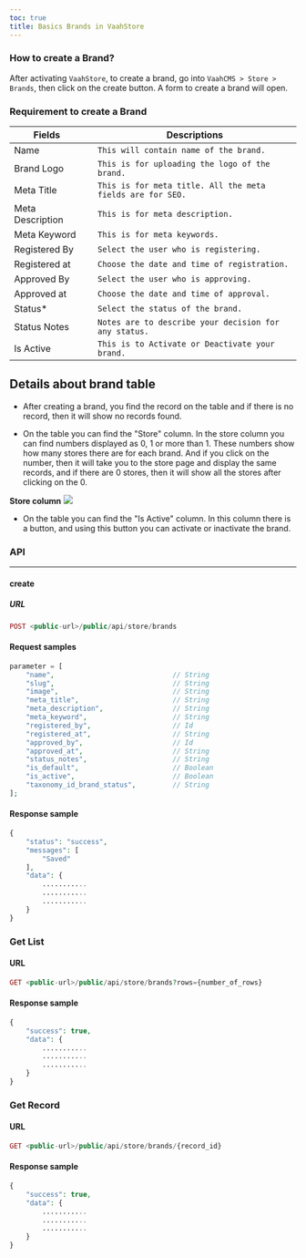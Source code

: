```yaml
---
toc: true
title: Basics Brands in VaahStore
---
```


### How to create a Brand?

After activating `VaahStore`, to create a brand, go into `VaahCMS > Store > Brands`, then click on the create button. A form to create a brand will open.

### Requirement to create a Brand


| Fields         |      | Descriptions                                      |
| ------------ | ---- | -------------------------------------------- |
| Name    |      | `This will contain name of the brand.`    |
| Brand Logo         |      | `This is for uploading the logo of the brand.`         |
| Meta Title         |      | `This is for meta title. All the meta fields are for SEO.` |
| Meta Description         |      | `This is for meta description.`         |
| Meta Keyword         |      | `This is for meta keywords.`         |
| Registered By         |      | `Select the user who is registering.`         |
| Registered at         |      | `Choose the date and time of registration.`         |
| Approved By         |      | `Select the user who is approving.`         |
| Approved at         |      | `Choose the date and time of approval.`         |
| Status*         |      | `Select the status of the brand.`         |
| Status Notes   |      | `Notes are to describe your decision for any status.`   |
| Is Active         |      | `This is to Activate or Deactivate your brand.`         |


## Details about brand table

* After creating a brand, you find the record on the table and if there is no record, then it will show no records found.

* On the table you can find the "Store" column. In the store column you can find numbers displayed as 0, 1 or more than 1. These numbers show how many stores there are for each brand. 
And if you click on the number, then it will take you to the store page and display the same records, and if there are 0 stores, then it will show all the stores after clicking on the 0.

**Store column**
<img src="/images/brand-store-column.png">

* On the table you can find the "Is Active" column. In this column there is a button, and using this button you can activate or inactivate the brand.

### API
---------
#### create

##### URL
```php
POST <public-url>/public/api/store/brands
```

#### Request samples

```php
parameter = [
    "name",                             // String
    "slug",                             // String
    "image",                            // String
    "meta_title",                       // String
    "meta_description",                 // String
    "meta_keyword",                     // String
    "registered_by",                    // Id
    "registered_at",                    // String
    "approved_by",                      // Id
    "approved_at",                      // String
    "status_notes",                     // String
    "is_default",                       // Boolean
    "is_active",                        // Boolean
    "taxonomy_id_brand_status",         // String
];
```


#### Response sample

```php
{
    "status": "success",
    "messages": [
        "Saved"
    ],
    "data": {
        ...........
        ...........
        ...........
    }
}
```

### Get List

#### URL
```php
GET <public-url>/public/api/store/brands?rows={number_of_rows}
```

#### Response sample

```php
{
    "success": true,
    "data": {
        ...........
        ...........
        ...........
    }
}
```

### Get Record

#### URL
```php
GET <public-url>/public/api/store/brands/{record_id}
```

#### Response sample

```php
{
    "success": true,
    "data": {
        ...........
        ...........
        ...........
    }
}
```
